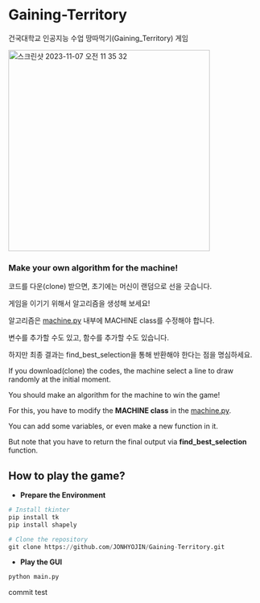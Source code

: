 # Gaining-Territory
건국대학교 인공지능 수업 땅따먹기(Gaining_Territory) 게임

<img width="400" alt="스크린샷 2023-11-07 오전 11 35 32" src="https://github.com/JONHYOJIN/Gaining-Territory/assets/82302700/388fba10-e524-4338-8e14-1b1b49501403">

### Make your own algorithm for the machine!

코드를 다운(clone) 받으면, 초기에는 머신이 랜덤으로 선을 긋습니다.

게임을 이기기 위해서 알고리즘을 생성해 보세요!

알고리즘은 [machine.py](https://github.com/JONHYOJIN/Gaining-Territory/blob/main/machine.py) 내부에 MACHINE class를 수정해야 합니다.

변수를 추가할 수도 있고, 함수를 추가할 수도 있습니다.

하지만 최종 결과는 find_best_selection을 통해 반환해야 한다는 점을 명심하세요.



If you download(clone) the codes, the machine select a line to draw randomly at the initial moment.

You should make an algorithm for the machine to win the game!

For this, you have to modify the **MACHINE class** in the [machine.py](https://github.com/JONHYOJIN/Gaining-Territory/blob/main/machine.py).

You can add some variables, or even make a new function in it.

But note that you have to return the final output via **find_best_selection** function.


## How to play the game?

- **Prepare the Environment**

```python
# Install tkinter
pip install tk
pip install shapely

# Clone the repository
git clone https://github.com/JONHYOJIN/Gaining-Territory.git
```

- **Play the GUI**

```python
python main.py
```
commit test